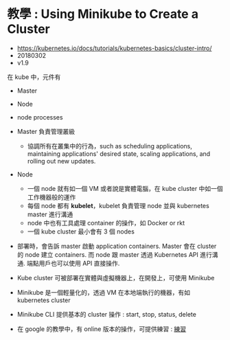 # 教學 : Using Minikube to Create a Cluster

- https://kubernetes.io/docs/tutorials/kubernetes-basics/cluster-intro/
- 20180302
- v1.9

在 kube 中，元件有
- Master
- Node
- node processes

- Master 負責管理叢級
	- 協調所有在叢集中的行為，such as scheduling applications, maintaining applications' desired state, scaling applications, and rolling out new updates.
- Node
	- 一個 node 就有如一個 VM 或者說是實體電腦，在 kube cluster 中如一個工作機器般的運作
	- 每個 node 都有 **kubelet**，kubelet 負責管理 node 並與 kubernetes master 進行溝通
	- node 中也有工具處理 container 的操作，如 Docker or rkt
	- 一個 kube cluster 最小會有 3 個 nodes
- 部署時，會告訴 master 啟動 application containers. Master 會在 cluster 的 node 建立 containers. 而 node 跟 master 透過 Kubernetes API 進行溝通. 端點用戶也可以使用 API 直接操作.
- Kube cluster 可被部署在實體與虛擬機器上，在開發上，可使用 Minikube
- Minikube 是一個輕量化的，透過 VM 在本地端執行的機器，有如 kubernetes cluster
- Minikube CLI 提供基本的 cluster 操作 : start, stop, status, delete
- 在 google 的教學中，有 online 版本的操作，可提供練習 : [練習](https://kubernetes.io/docs/tutorials/kubernetes-basics/cluster-interactive/)
	
	
	